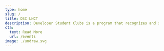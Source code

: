```yaml
---
type: home
slug: /
title: DSC LNCT
description: Developer Student Clubs is a program that recognizes and supports university students who are excited about growing developer communities that cultivate learning, sharing, and collaboration.
cta:
  text: Read More
  url: /events
image: ./undraw.svg
---
```

